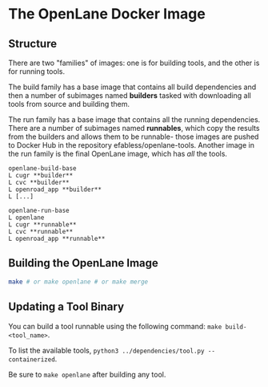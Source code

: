 # The OpenLane Docker Image
## Structure
There are two "families" of images: one is for building tools, and the other is for running tools.

The build family has a base image that contains all build dependencies and then a number of subimages named **builders** tasked with downloading all tools from source and building them.

The run family has a base image that contains all the running dependencies. There are a number of subimages named **runnables**, which copy the results from the builders and allows them to be runnable- those images are pushed to Docker Hub in the repository efabless/openlane-tools. Another image in the run family is the final OpenLane image, which has *all* the tools.

```
openlane-build-base
L cugr **builder**
L cvc **builder**
L openroad_app **builder**
L [...]

openlane-run-base
L openlane
L cugr **runnable**
L cvc **runnable**
L openroad_app **runnable**
```

## Building the OpenLane Image
```bash
make # or make openlane # or make merge
```

## Updating a Tool Binary
You can build a tool runnable using the following command: `make build-<tool_name>`.

To list the available tools, `python3 ../dependencies/tool.py --containerized`.

Be sure to `make openlane` after building any tool.